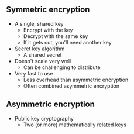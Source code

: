 ## Symmetric encryption
- A single, shared key
	- Encrypt with the key
	- Decrypt with the same key
	- If it gets out, you'll need another key
- Secret key algorithm
	- A shared secret
- Doesn't scale very well
	- Can be challenging to distribute
- Very fast to use
	- Less overhead than asymmetric encryption
	- Often combined asymmetric encryption
## Asymmetric encryption
- Public key cryptography
	- Two (or more) mathematically related keys
